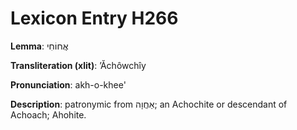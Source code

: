 # Lexicon Entry H266

**Lemma**: אֲחוֹחִי

**Transliteration (xlit)**: ʼĂchôwchîy

**Pronunciation**: akh-o-khee'

**Description**:
patronymic from אַחֲוָה; an Achochite or descendant of Achoach; Ahohite.
